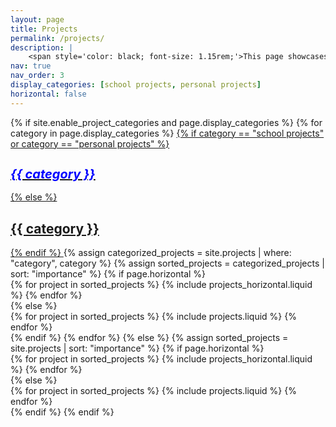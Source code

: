 ```yaml
---
layout: page
title: Projects
permalink: /projects/
description: |
    <span style='color: black; font-size: 1.15rem;'>This page showcases projects that have been committed and deployed on GitHub, each with a brief explanation and a link to the corresponding repository. Some projects are not yet committed or deployed due to various reasons such as ongoing revisions, data privacy considerations, or deployment constraints. The page is actively being updated to reflect current progress.</span><br>
nav: true
nav_order: 3
display_categories: [school projects, personal projects]
horizontal: false
---
```


<!-- pages/projects.md -->
<div class="projects">
  {% if site.enable_project_categories and page.display_categories %}
    <!-- Display categorized projects -->
    {% for category in page.display_categories %}
      <a id="{{ category | slugify }}" href=".#{{ category | slugify }}">
        {% if category == "school projects" or category == "personal projects" %}
          <h2 class="category" style="color: #0000FF;font-style: italic;font-size: 1.25rem;">{{ category }}</h2>
        {% else %}
          <h2 class="category">{{ category }}</h2>
        {% endif %}
      </a>
      {% assign categorized_projects = site.projects | where: "category", category %}
      {% assign sorted_projects = categorized_projects | sort: "importance" %}
      <!-- Generate cards for each project -->
      {% if page.horizontal %}
        <div class="container">
          <div class="row row-cols-1 row-cols-md-2">
            {% for project in sorted_projects %}
              {% include projects_horizontal.liquid %}
            {% endfor %}
          </div>
        </div>
      {% else %}
        <div class="row row-cols-1 row-cols-md-3">
          {% for project in sorted_projects %}
            {% include projects.liquid %}
          {% endfor %}
        </div>
      {% endif %}
    {% endfor %}
  {% else %}
    <!-- Display projects without categories -->
    {% assign sorted_projects = site.projects | sort: "importance" %}
    <!-- Generate cards for each project -->
    {% if page.horizontal %}
      <div class="container">
        <div class="row row-cols-1 row-cols-md-2">
          {% for project in sorted_projects %}
            {% include projects_horizontal.liquid %}
          {% endfor %}
        </div>
      </div>
    {% else %}
      <div class="row row-cols-1 row-cols-md-3">
        {% for project in sorted_projects %}
          {% include projects.liquid %}
        {% endfor %}
      </div>
    {% endif %}
  {% endif %}
</div>
